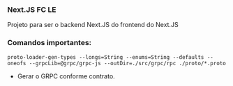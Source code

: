 ### Next.JS FC LE

Projeto para ser o backend Next.JS do frontend do Next.JS


### Comandos importantes:

`proto-loader-gen-types --longs=String --enums=String --defaults --oneofs --grpcLib=@grpc/grpc-js --outDir=./src/grpc/rpc ./proto/*.proto`

- Gerar o GRPC conforme contrato.